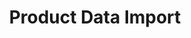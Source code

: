 ---
# Github project slug used to link to the project page
slug: product-data-import
title: Product Data Import
# image used for the project overview (see assets/img folder)
img: header_800_Product_Widgets.jpg
# text for HTML alt tag
alt: affilinet Product Data Import
# description used for the project overview
description: Our <b>affilinet Product data import documentation</b> gives information about data record structure and basic guidelines of productdata feed creation.
# published: the project is only shown on the project overview page if set to true
published: true
# position: used for sorting the projects on the overview page 
position: 4

---